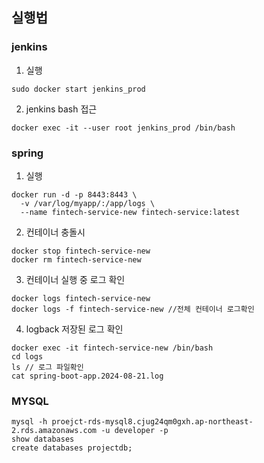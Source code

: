 ## 실행법

### jenkins
1. 실행
```shell
sudo docker start jenkins_prod 
```
2. jenkins bash 접근
```shell
docker exec -it --user root jenkins_prod /bin/bash
```

### spring
1. 실행
```shell
docker run -d -p 8443:8443 \
  -v /var/log/myapp/:/app/logs \
  --name fintech-service-new fintech-service:latest
```

2. 컨테이너 충돌시
```shell
docker stop fintech-service-new
docker rm fintech-service-new
```

3. 컨테이너 실행 중 로그 확인
```shell
docker logs fintech-service-new
docker logs -f fintech-service-new //전체 컨테이너 로그확인
```

4. logback 저장된 로그 확인
```shell
docker exec -it fintech-service-new /bin/bash
cd logs
ls // 로그 파일확인
cat spring-boot-app.2024-08-21.log
```

### MYSQL
```shell
mysql -h proejct-rds-mysql8.cjug24qm0gxh.ap-northeast-2.rds.amazonaws.com -u developer -p
show databases
create databases projectdb;
```